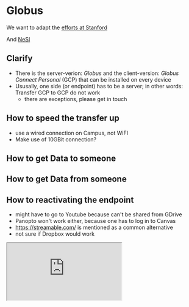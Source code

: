 # Globus

We want to adapt the [efforts at Stanford](https://globus.stanford.edu/)

And [NeSI](https://support.nesi.org.nz/hc/en-gb/sections/360000040596-Data-Transfer-Services)

## Clarify

- There is the server-verion: *Globus* and the client-version: *Globus Connect Personal* (GCP) that can be installed on every device
- Ususally, one side (or endpoint) has to be a server; in other words: Transfer GCP to GCP do not work
  - there are exceptions, please get in touch

## How to speed the transfer up

- use a wired connection on Campus, not WiFI
- Make use of 10GBit connection?

## How to get Data to someone

## How to get Data from someone

## How to reactivating the endpoint
- might have to go to Youtube because can't be shared from GDrive
- Panopto won't work either, because one has to log in to Canvas
- https://streamable.com/ is mentioned as a common alternative
- not sure if Dropbox would work
<iframe src="https://drive.google.com/file/d/1Xb3o7PDF8VIIfwvSRv9eSu1hFvuC61dX/view?usp=drive_link" allowfullscreen></iframe>
